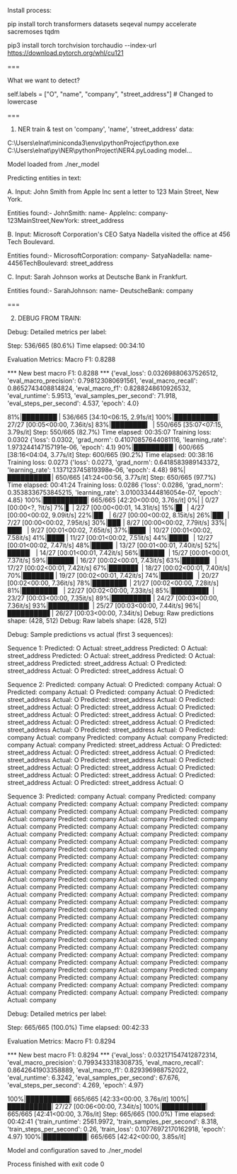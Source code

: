 Install process:

pip install torch transformers datasets seqeval numpy accelerate sacremoses tqdm

pip3 install torch torchvision torchaudio --index-url https://download.pytorch.org/whl/cu121

===

What we want to detect?

self.labels = ["O", "name", "company", "street_address"]  # Changed to lowercase

===

1. NER train & test on 'company', 'name', 'street_address' data:

C:\Users\elnat\miniconda3\envs\pythonProject\python.exe C:\Users\elnat\py\NER\pythonProject\NER4.pyLoading model...

Model loaded from ./ner_model


Predicting entities in text:


A. Input: John Smith from Apple Inc sent a letter to 123 Main Street, New York.

Entities found:- JohnSmith: name- AppleInc: company- 123MainStreet,NewYork: street_address


B. Input: Microsoft Corporation's CEO Satya Nadella visited the office at 456 Tech Boulevard.

Entities found:- MicrosoftCorporation: company- SatyaNadella: name- 4456TechBoulevard: street_address


C. Input: Sarah Johnson works at Deutsche Bank in Frankfurt.

Entities found:- SarahJohnson: name- DeutscheBank: company

===

2. DEBUG FROM TRAIN:

Debug: Detailed metrics per label:

Step: 536/665 (80.6%)
Time elapsed: 00:34:10

Evaluation Metrics:
Macro F1: 0.8288

*** New best macro F1: 0.8288 ***
{'eval_loss': 0.03269880637526512, 'eval_macro_precision': 0.798123080691561, 'eval_macro_recall': 0.8652743408814824, 'eval_macro_f1': 0.8288248610926532, 'eval_runtime': 5.9513, 'eval_samples_per_second': 71.918, 'eval_steps_per_second': 4.537, 'epoch': 4.0}
                                                 
 81%|████████  | 536/665 [34:10<06:15,  2.91s/it]
100%|██████████| 27/27 [00:05<00:00,  7.36it/s]
 83%|████████▎ | 550/665 [35:07<07:15,  3.79s/it]
Step: 550/665 (82.7%)
Time elapsed: 00:35:07
Training loss: 0.0302
{'loss': 0.0302, 'grad_norm': 0.41070857644081116, 'learning_rate': 1.973244147157191e-06, 'epoch': 4.1}
 90%|█████████ | 600/665 [38:16<04:04,  3.77s/it]
Step: 600/665 (90.2%)
Time elapsed: 00:38:16
Training loss: 0.0273
{'loss': 0.0273, 'grad_norm': 0.6418583989143372, 'learning_rate': 1.137123745819398e-06, 'epoch': 4.48}
 98%|█████████▊| 650/665 [41:24<00:56,  3.77s/it]
Step: 650/665 (97.7%)
Time elapsed: 00:41:24
Training loss: 0.0286
{'loss': 0.0286, 'grad_norm': 0.3538336753845215, 'learning_rate': 3.010033444816054e-07, 'epoch': 4.85}
100%|██████████| 665/665 [42:20<00:00,  3.76s/it]
  0%|          | 0/27 [00:00<?, ?it/s]
  7%|▋         | 2/27 [00:00<00:01, 14.31it/s]
 15%|█▍        | 4/27 [00:00<00:02,  9.09it/s]
 22%|██▏       | 6/27 [00:00<00:02,  8.15it/s]
 26%|██▌       | 7/27 [00:00<00:02,  7.95it/s]
 30%|██▉       | 8/27 [00:00<00:02,  7.79it/s]
 33%|███▎      | 9/27 [00:01<00:02,  7.65it/s]
 37%|███▋      | 10/27 [00:01<00:02,  7.58it/s]
 41%|████      | 11/27 [00:01<00:02,  7.51it/s]
 44%|████▍     | 12/27 [00:01<00:02,  7.47it/s]
 48%|████▊     | 13/27 [00:01<00:01,  7.40it/s]
 52%|█████▏    | 14/27 [00:01<00:01,  7.42it/s]
 56%|█████▌    | 15/27 [00:01<00:01,  7.37it/s]
 59%|█████▉    | 16/27 [00:02<00:01,  7.43it/s]
 63%|██████▎   | 17/27 [00:02<00:01,  7.42it/s]
 67%|██████▋   | 18/27 [00:02<00:01,  7.40it/s]
 70%|███████   | 19/27 [00:02<00:01,  7.42it/s]
 74%|███████▍  | 20/27 [00:02<00:00,  7.36it/s]
 78%|███████▊  | 21/27 [00:02<00:00,  7.28it/s]
 81%|████████▏ | 22/27 [00:02<00:00,  7.33it/s]
 85%|████████▌ | 23/27 [00:03<00:00,  7.35it/s]
 89%|████████▉ | 24/27 [00:03<00:00,  7.36it/s]
 93%|█████████▎| 25/27 [00:03<00:00,  7.44it/s]
 96%|█████████▋| 26/27 [00:03<00:00,  7.34it/s]
Debug: Raw predictions shape: (428, 512)
Debug: Raw labels shape: (428, 512)

Debug: Sample predictions vs actual (first 3 sequences):

Sequence 1:
Predicted: O               Actual: street_address
Predicted: O               Actual: street_address
Predicted: O               Actual: street_address
Predicted: O               Actual: street_address
Predicted: street_address  Actual: O
Predicted: street_address  Actual: O
Predicted: street_address  Actual: O

Sequence 2:
Predicted: company         Actual: O
Predicted: company         Actual: O
Predicted: company         Actual: O
Predicted: company         Actual: O
Predicted: street_address  Actual: O
Predicted: street_address  Actual: O
Predicted: street_address  Actual: O
Predicted: street_address  Actual: O
Predicted: street_address  Actual: O
Predicted: street_address  Actual: O
Predicted: street_address  Actual: O
Predicted: street_address  Actual: O
Predicted: street_address  Actual: O
Predicted: street_address  Actual: O
Predicted: company         Actual: company
Predicted: company         Actual: company
Predicted: company         Actual: company
Predicted: street_address  Actual: O
Predicted: street_address  Actual: O
Predicted: street_address  Actual: O
Predicted: street_address  Actual: O
Predicted: street_address  Actual: O
Predicted: street_address  Actual: O
Predicted: street_address  Actual: O
Predicted: street_address  Actual: O
Predicted: street_address  Actual: O
Predicted: street_address  Actual: O
Predicted: street_address  Actual: O

Sequence 3:
Predicted: company         Actual: company
Predicted: company         Actual: company
Predicted: company         Actual: company
Predicted: company         Actual: company
Predicted: company         Actual: company
Predicted: company         Actual: company
Predicted: company         Actual: company
Predicted: company         Actual: company
Predicted: company         Actual: company
Predicted: company         Actual: company
Predicted: company         Actual: company
Predicted: company         Actual: company
Predicted: company         Actual: company
Predicted: company         Actual: company
Predicted: company         Actual: company
Predicted: company         Actual: company
Predicted: company         Actual: company
Predicted: company         Actual: company
Predicted: company         Actual: company
Predicted: company         Actual: company
Predicted: company         Actual: company
Predicted: company         Actual: company
Predicted: company         Actual: company
Predicted: company         Actual: company
Predicted: company         Actual: company
Predicted: company         Actual: company
Predicted: company         Actual: company
Predicted: company         Actual: company
Predicted: company         Actual: company
Predicted: company         Actual: company
Predicted: company         Actual: company
Predicted: company         Actual: company
Predicted: company         Actual: company
Predicted: company         Actual: company
Predicted: company         Actual: company
Predicted: company         Actual: company
Predicted: company         Actual: company
Predicted: company         Actual: company
Predicted: company         Actual: company
Predicted: company         Actual: company
Predicted: company         Actual: company
Predicted: company         Actual: company
Predicted: company         Actual: company
Predicted: company         Actual: company
Predicted: company         Actual: company
Predicted: company         Actual: company
Predicted: company         Actual: company
Predicted: company         Actual: company
Predicted: company         Actual: company
Predicted: company         Actual: company
Predicted: company         Actual: company
Predicted: company         Actual: company
Predicted: company         Actual: company
Predicted: company         Actual: company

Debug: Detailed metrics per label:

Step: 665/665 (100.0%)
Time elapsed: 00:42:33

Evaluation Metrics:
Macro F1: 0.8294

*** New best macro F1: 0.8294 ***
{'eval_loss': 0.032171547412872314, 'eval_macro_precision': 0.7993433318308735, 'eval_macro_recall': 0.8642641903358889, 'eval_macro_f1': 0.829396988752022, 'eval_runtime': 6.3242, 'eval_samples_per_second': 67.676, 'eval_steps_per_second': 4.269, 'epoch': 4.97}
                                                 
100%|██████████| 665/665 [42:33<00:00,  3.76s/it]
100%|██████████| 27/27 [00:06<00:00,  7.34it/s]
100%|██████████| 665/665 [42:41<00:00,  3.76s/it]
Step: 665/665 (100.0%)
Time elapsed: 00:42:41
{'train_runtime': 2561.9972, 'train_samples_per_second': 8.318, 'train_steps_per_second': 0.26, 'train_loss': 0.10776972170162918, 'epoch': 4.97}
100%|██████████| 665/665 [42:42<00:00,  3.85s/it]

Model and configuration saved to ./ner_model

Process finished with exit code 0
